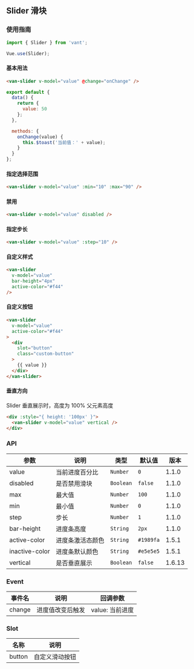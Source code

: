 ## Slider 滑块

### 使用指南
``` javascript
import { Slider } from 'vant';

Vue.use(Slider);
```

#### 基本用法

```html
<van-slider v-model="value" @change="onChange" />
```

```js
export default {
  data() {
    return {
      value: 50
    };
  },

  methods: {
    onChange(value) {
      this.$toast('当前值：' + value);
    }
  }
};
```

#### 指定选择范围

```html
<van-slider v-model="value" :min="10" :max="90" />
```

#### 禁用

```html
<van-slider v-model="value" disabled />
```

#### 指定步长

```html
<van-slider v-model="value" :step="10" />
```

#### 自定义样式

```html
<van-slider
  v-model="value"
  bar-height="4px"
  active-color="#f44"
/>
```

#### 自定义按钮

```html
<van-slider
  v-model="value"
  active-color="#f44"
>
  <div
    slot="button"
    class="custom-button"
  >
    {{ value }}
  </div>
</van-slider>
```

#### 垂直方向

Slider 垂直展示时，高度为 100% 父元素高度

```html
<div :style="{ height: '100px' }">
  <van-slider v-model="value" vertical />
</div>
```

### API

| 参数 | 说明 | 类型 | 默认值 | 版本 |
|------|------|------|------|------|
| value | 当前进度百分比 | `Number` | `0` | 1.1.0 |
| disabled | 是否禁用滑块 | `Boolean` | `false` | 1.1.0 |
| max | 最大值 | `Number` | `100` | 1.1.0 |
| min | 最小值 | `Number` | `0` | 1.1.0 |
| step | 步长 | `Number` | `1` | 1.1.0 |
| bar-height | 进度条高度 | `String` | `2px` | 1.1.0 |
| active-color | 进度条激活态颜色 | `String` | `#1989fa` | 1.5.1 |
| inactive-color | 进度条默认颜色 | `String` | `#e5e5e5` | 1.5.1 |
| vertical | 是否垂直展示 | `Boolean` | `false` | 1.6.13 |

### Event

| 事件名 | 说明 | 回调参数 |
|------|------|------|
| change | 进度值改变后触发 | value: 当前进度 |

### Slot

| 名称 | 说明 |
|------|------|
| button | 自定义滑动按钮 |
